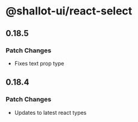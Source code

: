 # @shallot-ui/react-select

## 0.18.5

### Patch Changes

- Fixes text prop type

## 0.18.4

### Patch Changes

- Updates to latest react types
